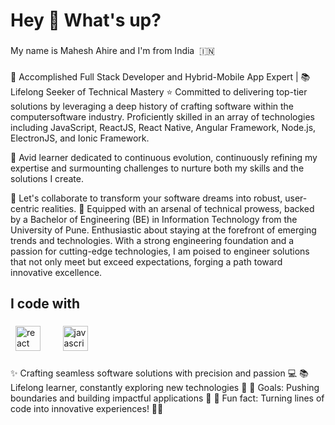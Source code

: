 <h1 align="left">Hey 👋 What's up?</h1>

###

<p align="left">My name is Mahesh Ahire and I'm from India  🇮🇳</p>

###

🚀 Accomplished Full Stack Developer and Hybrid-Mobile App Expert | 📚 Lifelong Seeker of Technical Mastery
⭐️ Committed to delivering top-tier solutions by leveraging a deep history of crafting software within the computersoftware industry. 
Proficiently skilled in an array of technologies including JavaScript, ReactJS, 
React Native, Angular Framework, Node.js, ElectronJS, and Ionic Framework.


🌱 Avid learner dedicated to continuous evolution, continuously refining my expertise
and surmounting challenges to nurture both my skills and the solutions I create.

🤝 Let's collaborate to transform your software dreams into robust, user-centric realities.
🔧 Equipped with an arsenal of technical prowess, backed by a Bachelor of Engineering (BE) in Information Technology from the University of Pune. Enthusiastic about staying at the forefront of emerging trends and technologies.
With a strong engineering foundation and a passion for cutting-edge technologies, I am poised to engineer solutions that not only meet but exceed expectations, forging a path toward innovative excellence.

<h2 align="left">I code with</h2>

###

<div align="left">
  <img src="https://cdn.jsdelivr.net/gh/devicons/devicon/icons/react/react-original.svg" height="40" alt="react logo"  />
  <img width="12" />
  <img src="https://cdn.jsdelivr.net/gh/devicons/devicon/icons/javascript/javascript-original.svg" height="40" alt="javascript logo"  />
</div>

###


✨ Crafting seamless software solutions with precision and passion 💻 
📚 Lifelong learner, constantly exploring new technologies 🌟 
🎯 Goals: Pushing boundaries and building impactful applications 🚀
🎲 Fun fact: Turning lines of code into innovative experiences! 🚀🔥

